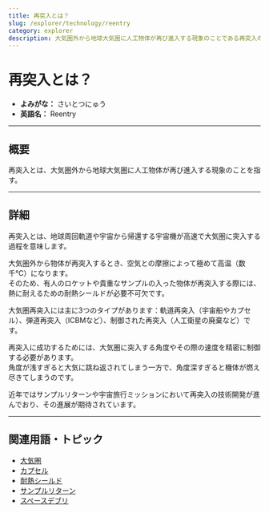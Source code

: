 ```yaml
---
title: 再突入とは？
slug: /explorer/technology/reentry
category: explorer
description: 大気圏外から地球大気圏に人工物体が再び進入する現象のことである再突入の意味・定義・内容について解説します。  
---
```


# 再突入とは？

- **よみがな：** さいとつにゅう  
- **英語名：** Reentry  

---

## 概要

再突入とは、大気圏外から地球大気圏に人工物体が再び進入する現象のことを指す。  

---

## 詳細

再突入とは、地球周回軌道や宇宙から帰還する宇宙機が高速で大気圏に突入する過程を意味します。  

大気圏外から物体が再突入するとき、空気との摩擦によって極めて高温（数千℃）になります。  
そのため、有人のロケットや貴重なサンプルの入った物体が再突入する際には、熱に耐えるための耐熱シールドが必要不可欠です。  

大気圏再突入には主に3つのタイプがあります：軌道再突入（宇宙船やカプセル）、弾道再突入（ICBMなど）、制御された再突入（人工衛星の廃棄など）です。  

再突入に成功するためには、大気圏に突入する角度やその際の速度を精密に制御する必要があります。  
角度が浅すぎると大気に跳ね返されてしまう一方で、角度深すぎると機体が燃え尽きてしまうのです。  

近年ではサンプルリターンや宇宙旅行ミッションにおいて再突入の技術開発が進んでおり、その進展が期待されています。  

---

## 関連用語・トピック

- [大気圏](/docs/glossary/atmosphere)
- [カプセル](/docs/explorer/technology/capsule)
- [耐熱シールド](/docs/explorer/technology/heat-shield)
- [サンプルリターン](/docs/explorer/technology/sample-return)
- [スペースデブリ](/docs/satellite/type/space-debris)
